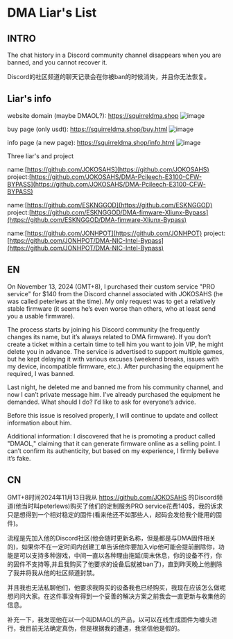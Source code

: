 # DMA Liar's List

## INTRO

The chat history in a Discord community channel disappears when you are banned, and you cannot recover it.

Discord的社区频道的聊天记录会在你被ban的时候消失，并且你无法恢复。

## Liar's info

website domain (maybe DMAOL?): https://squirreldma.shop
![image](https://github.com/user-attachments/assets/d4f29d9c-c425-411e-b67c-6897d1cc255d)

buy page (only usdt): https://squirreldma.shop/buy.html
![image](https://github.com/user-attachments/assets/fe1157d4-505a-4ff6-8311-5470e3b996e4)

info page (a new page): https://squirreldma.shop/info.html
![image](https://github.com/user-attachments/assets/b7cc7341-3376-423e-a2a9-92f47ab3e7b2)

Three liar's and project

name:[https://github.com/JOKOSAHS](https://github.com/JOKOSAHS)
project:[https://github.com/JOKOSAHS/DMA-Pcileech-E3100-CFW-BYPASS](https://github.com/JOKOSAHS/DMA-Pcileech-E3100-CFW-BYPASS)

name:[https://github.com/ESKNGGOD](https://github.com/ESKNGGOD)
project:[https://github.com/ESKNGGOD/DMA-fimware-Xliunx-Bypass](https://github.com/ESKNGGOD/DMA-fimware-Xliunx-Bypass)

name:[https://github.com/JONHPOT](https://github.com/JONHPOT)
project:[https://github.com/JONHPOT/DMA-NIC-Intel-Bypass](https://github.com/JONHPOT/DMA-NIC-Intel-Bypass)


## EN

On November 13, 2024 (GMT+8), I purchased their custom service "PRO service" for $140 from the Discord channel associated with JOKOSAHS (he was called peterlews at the time). My only request was to get a relatively stable firmware (it seems he’s even worse than others, who at least send you a usable firmware).

The process starts by joining his Discord community (he frequently changes its name, but it’s always related to DMA firmware). If you don’t create a ticket within a certain time to tell him you want to join VIP, he might delete you in advance. The service is advertised to support multiple games, but he kept delaying it with various excuses (weekend breaks, issues with my device, incompatible firmware, etc.). After purchasing the equipment he required, I was banned.

Last night, he deleted me and banned me from his community channel, and now I can’t private message him. I’ve already purchased the equipment he demanded. What should I do? I’d like to ask for everyone’s advice.

Before this issue is resolved properly, I will continue to update and collect information about him.

Additional information:
I discovered that he is promoting a product called "DMAOL," claiming that it can generate firmware online as a selling point. I can’t confirm its authenticity, but based on my experience, I firmly believe it’s fake.

## CN

GMT+8时间2024年11月13日我从 https://github.com/JOKOSAHS 的Discord频道(他当时叫peterlews)购买了他们的定制服务PRO service花费140$，我的诉求只是想得到一个相对稳定的固件(看来他还不如那些人，起码会发给我个能用的固件)。

流程是先加入他的Discord社区(他会随时更新名称，但是都是与DMA固件相关的)，如果你不在一定时间内创建工单告诉他你要加入vip他可能会提前删除你，功能是可以支持多种游戏，中间一直以各种理由拖延(周末休息，你的设备不行，你的固件不支持等,并且我购买了他要求的设备后就被ban了)，直到昨天晚上他删除了我并将我从他的社区频道封禁。

并且我也无法私聊他们，他要求我购买的设备我也已经购买，我现在应该怎么做呢想问问大家。在这件事没有得到一个妥善的解决方案之前我会一直更新与收集他的信息。

补充一下，我发现他在以一个叫DMAOL的产品，以可以在线生成固件为噱头进行，我目前无法确定真伪，但是根据我的遭遇，我坚信他是假的。
